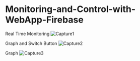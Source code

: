 # Monitoring-and-Control-with-WebApp-Firebase

Real Time Monitoring
![Capture1](https://user-images.githubusercontent.com/67867879/225886776-3875f31b-e715-41e3-90df-afe4a2087d61.JPG)

Graph and Switch Button
![Capture2](https://user-images.githubusercontent.com/67867879/225886881-ab9ee920-33a3-4a97-91f7-8b07286b5add.JPG)

Graph
![Capture3](https://user-images.githubusercontent.com/67867879/225886886-b3064ca0-dc25-4fa4-a393-159286383607.JPG)
